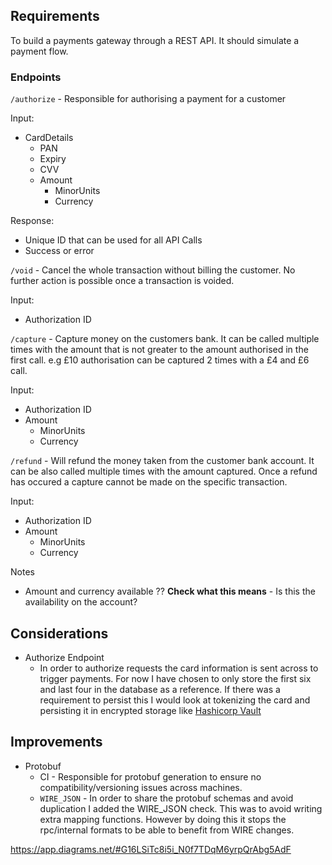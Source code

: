 ## Requirements

To build a payments gateway through a REST API. It should simulate a payment flow.

### Endpoints

`/authorize` - Responsible for authorising a payment for a customer

Input:

* CardDetails
    * PAN
    * Expiry
    * CVV
    * Amount
        * MinorUnits
        * Currency

Response:

* Unique ID that can be used for all API Calls
* Success or error

`/void` - Cancel the whole transaction without billing the customer. No further action is possible once a transaction is
voided.

Input:

* Authorization ID

`/capture` - Capture money on the customers bank. It can be called multiple times with the amount that is not greater to
the amount authorised in the first call. e.g £10 authorisation can be captured 2 times with a £4 and £6 call.

Input:

* Authorization ID
* Amount
    * MinorUnits
    * Currency

`/refund` - Will refund the money taken from the customer bank account. It can be also called multiple times with the
amount captured. Once a refund has occured a capture cannot be made on the specific transaction.

Input:

* Authorization ID
* Amount
    * MinorUnits
    * Currency

Notes

* Amount and currency available ?? **Check what this means** - Is this the availability on the account?

## Considerations

* Authorize Endpoint
    * In order to authorize requests the card information is sent across to trigger payments. For now I have chosen to
      only store the first six and last four in the database as a reference. If there was a requirement to persist this
      I would look at tokenizing the card and persisting it in encrypted storage like
      [Hashicorp Vault](https://www.vaultproject.io/)

## Improvements

* Protobuf
    * CI - Responsible for protobuf generation to ensure no compatibility/versioning issues across machines.
    * `WIRE_JSON` - In order to share the protobuf schemas and avoid duplication I added the WIRE_JSON check. This was
      to avoid writing extra mapping functions. However by doing this it stops the rpc/internal formats to be able to
      benefit from WIRE changes.

https://app.diagrams.net/#G16LSiTc8i5i_N0f7TDqM6yrpQrAbg5AdF
